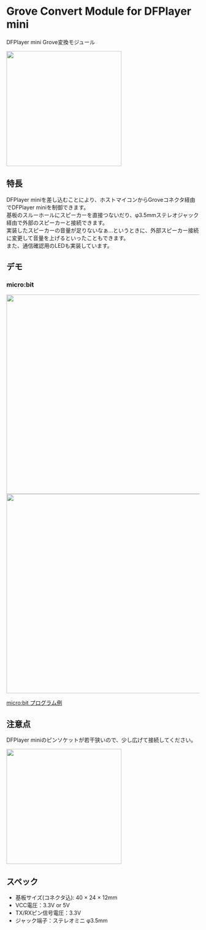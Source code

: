 # Grove Convert Module for DFPlayer mini

DFPlayer mini Grove変換モジュール

<img src="https://user-images.githubusercontent.com/10735253/117022206-02645800-ad33-11eb-8ecc-d1633bf7862f.png" width="300">

## 特長
DFPlayer miniを差し込むことにより、ホストマイコンからGroveコネクタ経由でDFPlayer miniを制御できます。  
基板のスルーホールにスピーカーを直接つないだり、φ3.5mmステレオジャック経由で外部のスピーカーと接続できます。  
実装したスピーカーの音量が足りないなぁ…というときに、外部スピーカー接続に変更して音量を上げるといったこともできます。  
また、通信確認用のLEDも実装しています。

## デモ
### micro:bit
<img src="https://user-images.githubusercontent.com/10735253/117021939-c5986100-ad32-11eb-85f1-0c8cbaddfda7.png" width="520">

<img src="https://user-images.githubusercontent.com/10735253/117020070-0becc080-ad31-11eb-9d93-46ee3ad06dcd.png" width="520">

[micro:bit プログラム例](https://makecode.microbit.org/_3q2T52P9qFmp)

## 注意点
DFPlayer miniのピンソケットが若干狭いので、少し広げて接続してください。

<img src="https://user-images.githubusercontent.com/10735253/117022129-f11b4b80-ad32-11eb-893c-40a16de51a9e.png" width="300">

## スペック
 - 基板サイズ(コネクタ込): 40 × 24 × 12mm  
 - VCC電圧：3.3V or 5V
 - TX/RXピン信号電圧：3.3V
 - ジャック端子：ステレオミニ φ3.5mm
